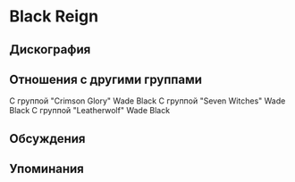 # Black Reign



## Дискография


## Отношения с другими группами

C группой "Crimson Glory" Wade Black
C группой "Seven Witches" Wade Black
C группой "Leatherwolf" Wade Black

## Обсуждения


## Упоминания

